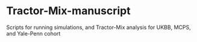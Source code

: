 # Tractor-Mix-manuscript
Scripts for running simulations, and Tractor-Mix analysis for UKBB, MCPS, and Yale-Penn cohort

